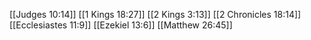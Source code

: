 [[Judges 10:14]]
[[1 Kings 18:27]]
[[2 Kings 3:13]]
[[2 Chronicles 18:14]]
[[Ecclesiastes 11:9]]
[[Ezekiel 13:6]]
[[Matthew 26:45]]
